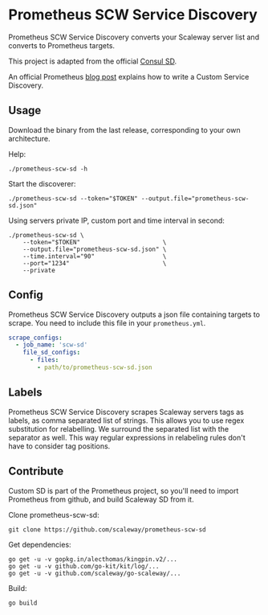 # Prometheus SCW Service Discovery

Prometheus SCW Service Discovery converts your Scaleway server list and converts to Prometheus targets.

This project is adapted from the official [Consul SD](https://github.com/prometheus/prometheus/tree/master/documentation/examples/custom-sd).

An official Prometheus [blog post](https://prometheus.io/blog/2018/07/05/implementing-custom-sd/) explains how to write a Custom Service Discovery.

## Usage

Download the binary from the last release, corresponding to your own architecture.

Help:
```
./prometheus-scw-sd -h
```

Start the discoverer:
```
./prometheus-scw-sd --token="$TOKEN" --output.file="prometheus-scw-sd.json"
```

Using servers private IP, custom port and time interval in second:
```
./prometheus-scw-sd \
    --token="$TOKEN"                       \
    --output.file="prometheus-scw-sd.json" \
    --time.interval="90"                   \
    --port="1234"                          \
    --private
```

## Config

Prometheus SCW Service Discovery outputs a json file containing targets to scrape.
You need to include this file in your `prometheus.yml`.

```yml
scrape_configs:
  - job_name: 'scw-sd'
    file_sd_configs:
      - files:
        - path/to/prometheus-scw-sd.json
```

## Labels

Prometheus SCW Service Discovery scrapes Scaleway servers tags as labels, as comma separated list of strings.
This allows you to use regex substitution for relabelling.
We surround the separated list with the separator as well. This way regular expressions
in relabeling rules don't have to consider tag positions.


## Contribute

Custom SD is part of the Prometheus project, so you'll need to import Prometheus from github, and build Scaleway SD from it.

Clone prometheus-scw-sd:
```
git clone https://github.com/scaleway/prometheus-scw-sd
```

Get dependencies:
```
go get -u -v gopkg.in/alecthomas/kingpin.v2/...
go get -u -v github.com/go-kit/kit/log/...
go get -u -v github.com/scaleway/go-scaleway/...
```

Build:
```
go build
```
